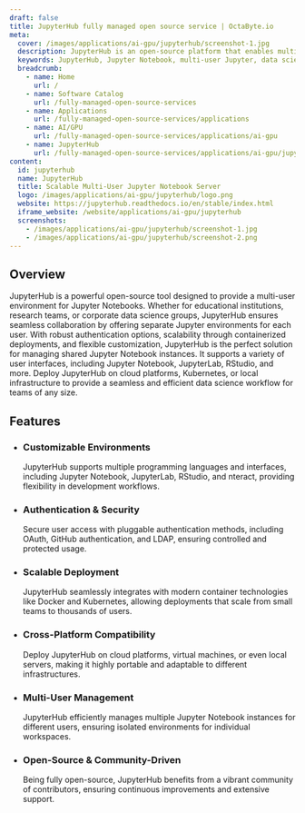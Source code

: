 ```yaml
---
draft: false
title: JupyterHub fully managed open source service | OctaByte.io
meta:
  cover: /images/applications/ai-gpu/jupyterhub/screenshot-1.jpg
  description: JupyterHub is an open-source platform that enables multi-user access to Jupyter Notebooks, making it ideal for classrooms, research teams, and enterprise data science groups.
  keywords: JupyterHub, Jupyter Notebook, multi-user Jupyter, data science collaboration, Jupyter Lab, Kubernetes Jupyter, cloud Jupyter, Jupyter authentication, scalable Jupyter, Jupyter for teams
  breadcrumb:
    - name: Home
      url: /
    - name: Software Catalog
      url: /fully-managed-open-source-services
    - name: Applications
      url: /fully-managed-open-source-services/applications
    - name: AI/GPU
      url: /fully-managed-open-source-services/applications/ai-gpu
    - name: JupyterHub
      url: /fully-managed-open-source-services/applications/ai-gpu/jupyterhub
content:
  id: jupyterhub
  name: JupyterHub
  title: Scalable Multi-User Jupyter Notebook Server
  logo: /images/applications/ai-gpu/jupyterhub/logo.png
  website: https://jupyterhub.readthedocs.io/en/stable/index.html
  iframe_website: /website/applications/ai-gpu/jupyterhub
  screenshots:
    - /images/applications/ai-gpu/jupyterhub/screenshot-1.jpg
    - /images/applications/ai-gpu/jupyterhub/screenshot-2.png
---
```


## Overview

JupyterHub is a powerful open-source tool designed to provide a multi-user environment for Jupyter Notebooks. Whether for educational institutions, research teams, or corporate data science groups, JupyterHub ensures seamless collaboration by offering separate Jupyter environments for each user. With robust authentication options, scalability through containerized deployments, and flexible customization, JupyterHub is the perfect solution for managing shared Jupyter Notebook instances. It supports a variety of user interfaces, including Jupyter Notebook, JupyterLab, RStudio, and more. Deploy JupyterHub on cloud platforms, Kubernetes, or local infrastructure to provide a seamless and efficient data science workflow for teams of any size.

## Features

- ### Customizable Environments

  JupyterHub supports multiple programming languages and interfaces, including Jupyter Notebook, JupyterLab, RStudio, and nteract, providing flexibility in development workflows.

- ### Authentication & Security

  Secure user access with pluggable authentication methods, including OAuth, GitHub authentication, and LDAP, ensuring controlled and protected usage.

- ### Scalable Deployment

  JupyterHub seamlessly integrates with modern container technologies like Docker and Kubernetes, allowing deployments that scale from small teams to thousands of users.

- ### Cross-Platform Compatibility

  Deploy JupyterHub on cloud platforms, virtual machines, or even local servers, making it highly portable and adaptable to different infrastructures.

- ### Multi-User Management

  JupyterHub efficiently manages multiple Jupyter Notebook instances for different users, ensuring isolated environments for individual workspaces.

- ### Open-Source & Community-Driven

  Being fully open-source, JupyterHub benefits from a vibrant community of contributors, ensuring continuous improvements and extensive support.
